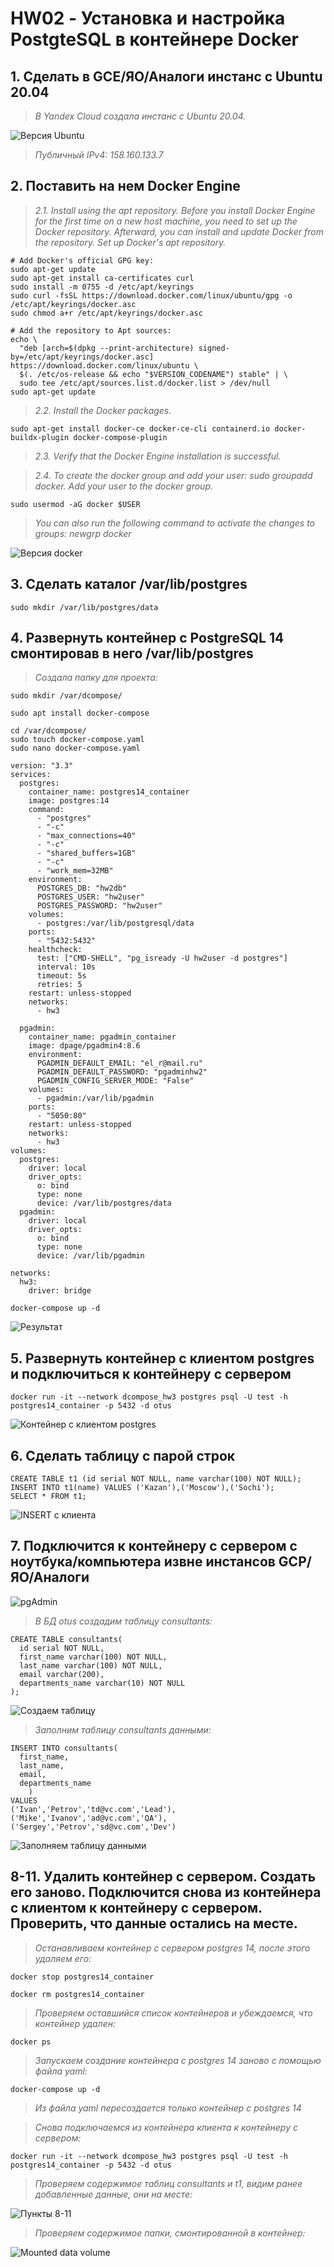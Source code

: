 # HW02 - Установка и настройка PostgteSQL в контейнере Docker

## 1. Сделать в GCE/ЯО/Аналоги инстанс с Ubuntu 20.04

> _В Yandex Cloud создала инстанс с Ubuntu 20.04._

![Версия Ubuntu](/images/Version-Ubuntu.jpg)
>_Публичный IPv4: 158.160.133.7_


## 2. Поставить на нем Docker Engine

> _2.1.
Install using the apt repository.
Before you install Docker Engine for the first time on a new host machine, you need to set up the Docker repository. Afterward, you can install and update Docker from the repository.
Set up Docker's apt repository._
```
# Add Docker's official GPG key:
sudo apt-get update
sudo apt-get install ca-certificates curl
sudo install -m 0755 -d /etc/apt/keyrings
sudo curl -fsSL https://download.docker.com/linux/ubuntu/gpg -o /etc/apt/keyrings/docker.asc
sudo chmod a+r /etc/apt/keyrings/docker.asc

# Add the repository to Apt sources:
echo \
  "deb [arch=$(dpkg --print-architecture) signed-by=/etc/apt/keyrings/docker.asc] https://download.docker.com/linux/ubuntu \
  $(. /etc/os-release && echo "$VERSION_CODENAME") stable" | \
  sudo tee /etc/apt/sources.list.d/docker.list > /dev/null
sudo apt-get update
```

> _2.2.
Install the Docker packages._
```
sudo apt-get install docker-ce docker-ce-cli containerd.io docker-buildx-plugin docker-compose-plugin
```

> _2.3.
Verify that the Docker Engine installation is successful._

> _2.4.
To create the docker group and add your user:
sudo groupadd docker. Add your user to the docker group._
```
sudo usermod -aG docker $USER
```
> _You can also run the following command to activate the changes to groups:
newgrp docker_

![Версия docker](/images/2_2.jpg)

## 3. Cделать каталог /var/lib/postgres
```
sudo mkdir /var/lib/postgres/data
```

## 4. Развернуть контейнер с PostgreSQL 14 смонтировав в него /var/lib/postgres

> _Создала папку для проекта:_
```:
sudo mkdir /var/dcompose/
```
```
sudo apt install docker-compose
```
```
cd /var/dcompose/
sudo touch docker-compose.yaml
sudo nano docker-compose.yaml
```
```
version: "3.3"
services:
  postgres:
    container_name: postgres14_container
    image: postgres:14
    command:
      - "postgres"
      - "-c"
      - "max_connections=40"
      - "-c"
      - "shared_buffers=1GB"
      - "-c"
      - "work_mem=32MB"
    environment:
      POSTGRES_DB: "hw2db"
      POSTGRES_USER: "hw2user"
      POSTGRES_PASSWORD: "hw2user"
    volumes:
      - postgres:/var/lib/postgresql/data
    ports:
      - "5432:5432"
    healthcheck:
      test: ["CMD-SHELL", "pg_isready -U hw2user -d postgres"]
      interval: 10s
      timeout: 5s
      retries: 5
    restart: unless-stopped
    networks:
      - hw3

  pgadmin:
    container_name: pgadmin_container
    image: dpage/pgadmin4:8.6
    environment:
      PGADMIN_DEFAULT_EMAIL: "el_r@mail.ru"
      PGADMIN_DEFAULT_PASSWORD: "pgadminhw2"
      PGADMIN_CONFIG_SERVER_MODE: "False"
    volumes:
      - pgadmin:/var/lib/pgadmin
    ports:
      - "5050:80"
    restart: unless-stopped
    networks:
      - hw3
volumes:
  postgres:
    driver: local
    driver_opts:
      o: bind
      type: none
      device: /var/lib/postgres/data
  pgadmin:
    driver: local
    driver_opts:
      o: bind
      type: none
      device: /var/lib/pgadmin

networks:
  hw3:
    driver: bridge
```
```
docker-compose up -d
```
![Результат](/images/2_3.jpg)


## 5. Развернуть контейнер с клиентом postgres и подключиться к контейнеру с сервером
```
docker run -it --network dcompose_hw3 postgres psql -U test -h postgres14_container -p 5432 -d otus
```
![Контейнер с клиентом postgres](/images/2_4.jpg)

## 6. Сделать таблицу с парой строк
```
CREATE TABLE t1 (id serial NOT NULL, name varchar(100) NOT NULL);
INSERT INTO t1(name) VALUES ('Kazan'),('Moscow'),('Sochi');
SELECT * FROM t1;
```
![INSERT с клиента](/images/2_5.jpg)

## 7. Подключится к контейнеру с сервером с ноутбука/компьютера извне инстансов GCP/ЯО/Аналоги
![pgAdmin](/images/2_6.jpg)

> _В БД otus создадим таблицу consultants:_
```
CREATE TABLE consultants(
  id serial NOT NULL,
  first_name varchar(100) NOT NULL,
  last_name varchar(100) NOT NULL,
  email varchar(200),
  departments_name varchar(10) NOT NULL
);
```
![Создаем таблицу](/images/2_7.jpg)

> _Заполним таблицу consultants данными:_
```
INSERT INTO consultants(
  first_name,
  last_name,
  email,
  departments_name
	)
VALUES
('Ivan','Petrov','td@vc.com','Lead'),
('Mike','Ivanov','ad@vc.com','QA'),
('Sergey','Petrov','sd@vc.com','Dev')
```
![Заполняем таблицу данными](/images/2_8.jpg)

## 8-11. Удалить контейнер с сервером. Создать его заново. Подключится снова из контейнера с клиентом к контейнеру с сервером. Проверить, что данные остались на месте.
> _Останавливаем контейнер с сервером postgres 14, после этого удаляем его:_
```
docker stop postgres14_container

docker rm postgres14_container
```
> _Проверяем оставшийся список контейнеров и убеждаемся, что контейнер удален:_
```
docker ps
```
> _Запускаем создание контейнера с postgres 14 заново с помощью файла yaml:_
```
docker-compose up -d
```
> _Из файла yaml пересоздается только контейнер с postgres 14_

> _Снова подключаемся из контейнера клиента к контейнеру с сервером:_
```
docker run -it --network dcompose_hw3 postgres psql -U test -h postgres14_container -p 5432 -d otus
```
> _Проверяем содержимое таблиц consultants и t1, видим ранее добавленные данные, они на месте:_

![Пункты 8-11](/images/2_9.jpg)

> _Проверяем содержимое папки, смонтированной в контейнер:_

![Mounted data volume](/images/2_10.jpg)

